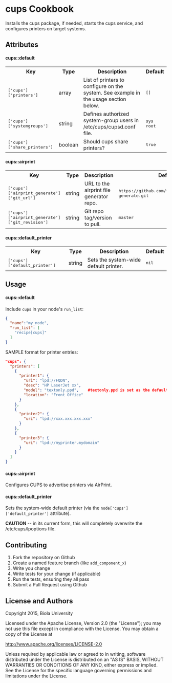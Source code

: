 cups Cookbook
=============
Installs the cups package, if needed, starts the cups service, and configures printers on target systems.

Attributes
----------

#### cups::default
<table>
  <tr>
    <th>Key</th>
    <th>Type</th>
    <th>Description</th>
    <th>Default</th>
  </tr>
  <tr>
    <td><tt>['cups']['printers']</tt></td>
    <td>array</td>
    <td>List of printers to configure on the system. See example in the usage section below.</td>
    <td><tt>[]</tt></td>
  </tr>
  <tr>
    <td><tt>['cups']['systemgroups']</tt></td>
    <td>string</td>
    <td>Defines authorized system-group users in /etc/cups/cupsd.conf file.</td>
    <td><tt>sys root</tt></td>
  </tr>
  <tr>
    <td><tt>['cups']['share_printers']</tt></td>
    <td>boolean</td>
    <td>Should cups share printers?</td>
    <td><tt>true</tt></td>
  </tr>
</table>

#### cups::airprint
<table>
  <tr>
    <th>Key</th>
    <th>Type</th>
    <th>Description</th>
    <th>Default</th>
  </tr>
  <tr>
    <td><tt>['cups']['airprint_generate']['git_url']</tt></td>
    <td>string</td>
    <td>URL to the airprint file generator repo.</td>
    <td><tt>https://github.com/tjfontaine/airprint-generate.git</tt></td>
  </tr>
  <tr>
    <td><tt>['cups']['airprint_generate']['git_revision']</tt></td>
    <td>string</td>
    <td>Git repo tag/version to pull.</td>
    <td><tt>master</tt></td>
  </tr>
</table>

#### cups::default_printer
<table>
  <tr>
    <th>Key</th>
    <th>Type</th>
    <th>Description</th>
    <th>Default</th>
  </tr>
  <tr>
    <td><tt>['cups']['default_printer']</tt></td>
    <td>string</td>
    <td>Sets the system-wide default printer.</td>
    <td><tt>nil</tt></td>
  </tr>
</table>

Usage
-----
#### cups::default

Include `cups` in your node's `run_list`:

```json
{
  "name":"my_node",
  "run_list": [
    "recipe[cups]"
  ]
}
```

SAMPLE format for printer entries:
```json
"cups": {
  "printers": [
    {
      "printer1": {
        "uri": "lpd://FQDN",
        "desc": "HP LaserJet xx",
        "model": "textonly.ppd",    #textonly.ppd is set as the default by the recipe.
        "location": "Front Office"
      }
    },
    {
      "printer2": {
        "uri": "lpd://xxx.xxx.xxx.xxx"
      }
    },
    {
      "printer3": {
        "uri": "lpd://myprinter.mydomain"
      }
    }
  ]
}
```

#### cups::airprint
Configures CUPS to advertise printers via AirPrint.

#### cups::default_printer
Sets the system-wide default printer (via the `node['cups']['default_printer']` attribute).

**CAUTION** -- in its current form, this will completely overwrite the /etc/cups/lpoptions file.


Contributing
------------
1. Fork the repository on Github
2. Create a named feature branch (like `add_component_x`)
3. Write you change
4. Write tests for your change (if applicable)
5. Run the tests, ensuring they all pass
6. Submit a Pull Request using Github

License and Authors
-------------------
 Copyright 2015, Biola University

 Licensed under the Apache License, Version 2.0 (the "License");
 you may not use this file except in compliance with the License.
 You may obtain a copy of the License at

 http://www.apache.org/licenses/LICENSE-2.0

 Unless required by applicable law or agreed to in writing, software
 distributed under the License is distributed on an "AS IS" BASIS,
 WITHOUT WARRANTIES OR CONDITIONS OF ANY KIND, either express or implied.
 See the License for the specific language governing permissions and
 limitations under the License.
